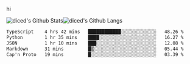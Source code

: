 hi

<img align="center" style="padding:0" src="https://github-readme-stats-diced.vercel.app/api?username=diced&show_icons=true&count_private=true&include_all_commits=true&hide=contribs&hide_border=true&hide_title=true&hide_border=true&theme=transparent" alt="diced's Github Stats"><img align="center" style="padding:0" src="https://github-readme-stats-diced.vercel.app/api/top-langs/?username=diced&layout=compact&hide_border=true&theme=transparent" alt="diced's Github Langs">

<!--START_SECTION:waka-->

```txt
TypeScript    4 hrs 42 mins   ████████████░░░░░░░░░░░░░   48.26 %
Python        1 hr 35 mins    ████░░░░░░░░░░░░░░░░░░░░░   16.27 %
JSON          1 hr 10 mins    ███░░░░░░░░░░░░░░░░░░░░░░   12.08 %
Markdown      31 mins         █▒░░░░░░░░░░░░░░░░░░░░░░░   05.44 %
Cap'n Proto   19 mins         █░░░░░░░░░░░░░░░░░░░░░░░░   03.39 %
```

<!--END_SECTION:waka-->
